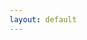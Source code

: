 ```yaml
---
layout: default
---
```

<script type="text/javascript">
	var curTag = $.query.get("tag");

    //var tagss = {{site.tags}};

    var str = "";
    {% for tag in site.tags %}
        str += '<h1>' + curTag + '</h1>';
        str += '<h1>{{ tag[0] }}<sup>{{ tag[1].size }}</sup></h1>';

        //<h1>{{ tag[0] }}{{ tag[1].size }}</sup></h1>

    {% endfor %}



/*    var str="<ul>";
    for (var i = archieves.length - 1; i >= 0; i--) {
    	archieves[i]
    	str += '<li><a href="{{ site.baseurl}}' + archieves[i].url + '">' + archieves[i].url + '</a></li>';

    	//date，url，title
    }
*/
    $("#tags_html").html(str);
</script>


<div id="tags_html" class="well"></div>

<!-- 
<div class="well">
    {% for tag in site.tags %}
    	<h1><%=curTag%></h1>
    	<h1>{{ tag[0] }}<sup>{{ tag[1].size }}</sup></h1>
    	{% if tag[0] == <%=$.query.get("tag")%> %}
	        <ul>
	            <a href="{{site.baseurl}}/tags?tag={{tag[0] | cgi}}" title="{{ tag[0] }}">{{ tag[0] }}<sup>{{ tag[1].size }}</sup></a>

	            {% for post in tag[1] %}
	                <li><a href="{{ site.baseurl}}{{ post.url }}">{{ post.title }}</a></li>
	            {% endfor %}
	        </ul>
        {% endif %}
    {% endfor %}
</div>
 -->




